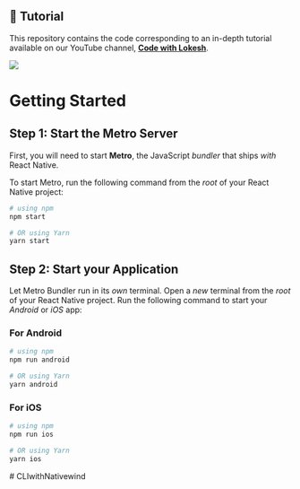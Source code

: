 ## 🚨 Tutorial

This repository contains the code corresponding to an in-depth tutorial available on our YouTube channel, <a href="https://www.youtube.com/@C0dewithlokesh/videos" target="_blank"><b>Code with Lokesh</b></a>. 

<a href="https://youtu.be/ab6kjpq-oEE?si=_jWciSrnuhFid45y" target="_blank"><img src="https://github.com/sujatagunale/EasyRead/assets/151519281/1736fca5-a031-4854-8c09-bc110e3bc16d" /></a>


# Getting Started

## Step 1: Start the Metro Server

First, you will need to start **Metro**, the JavaScript _bundler_ that ships _with_ React Native.

To start Metro, run the following command from the _root_ of your React Native project:

```bash
# using npm
npm start

# OR using Yarn
yarn start
```

## Step 2: Start your Application

Let Metro Bundler run in its _own_ terminal. Open a _new_ terminal from the _root_ of your React Native project. Run the following command to start your _Android_ or _iOS_ app:

### For Android

```bash
# using npm
npm run android

# OR using Yarn
yarn android
```

### For iOS

```bash
# using npm
npm run ios

# OR using Yarn
yarn ios
```

#   C L I w i t h N a t i v e w i n d  
 